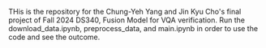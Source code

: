 THis is the repository for the Chung-Yeh Yang and Jin Kyu Cho's final project of Fall 2024 DS340, Fusion Model for VQA verification. Run the download_data.ipynb, 
preprocess_data, and main.ipynb in order to use the code and see the outcome. 
